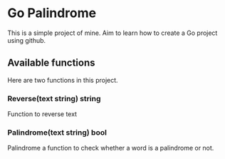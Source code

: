 # Go Palindrome

This is a simple project of mine. Aim to learn how to create a Go project using github.

## Available functions

Here are two functions in this project.

### Reverse(text string) string

Function to reverse text

### Palindrome(text string) bool

Palindrome a function to check whether a word is a palindrome or not.